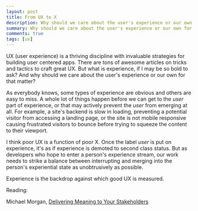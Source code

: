 ```yaml
---
layout: post
title: From UX to X
description: Why should we care about the user's experience or our own for that matter?
summary: Why should we care about the user's experience or our own for that matter?
comments: true
tags: [ux]
---
```


UX (user experience) is a thriving discipline with invaluable strategies for building user centered apps. There are tons of awesome articles on tricks and tactics to craft great UX. But what is experience, if I may be so bold to ask? And why should we care about the user's experience or our own for that matter?

As everybody knows, some types of experience are obvious and others are easy to miss. A whole lot of things happen before we can get to the _user_ part of experience, or that may actively prevent the _user_ from emerging at all. For example, a site's backend is slow in loading, preventing a potential visitor from accessing a landing page, or the site is not mobile responsive causing frustrated visitors to bounce before trying to squeeze the content to their viewport.

I think poor UX is a function of poor X. Once the label _user_ is put on experience, it's as if experience is demoted to second class status. But as developers who hope to enter a person's experience stream, our work needs to strike a balance between interrupting and merging into the person's experiential state as unobtrusively as possible.

Experience is the backdrop against which good UX is measured.

Reading:

Michael Morgan, [Delivering Meaning to Your Stakeholders](https://www.uxmatters.com/mt/archives/2020/10/delivering-meaning-to-your-stakeholders.php)
